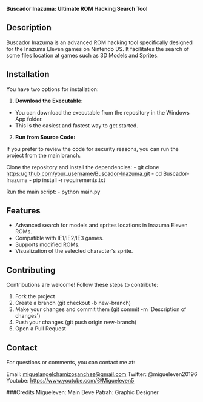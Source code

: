 **Buscador Inazuma: Ultimate ROM Hacking Search Tool**

## Description
Buscador Inazuma is an advanced ROM hacking tool specifically designed for the Inazuma Eleven games on Nintendo DS. It facilitates the search of some files location at games such as 3D Models and Sprites.

## Installation
You have two options for installation:

1. **Download the Executable:**

  - You can download the executable from the repository in the Windows App folder.
  - This is the easiest and fastest way to get started.

2. **Run from Source Code:**

  If you prefer to review the code for security reasons, you can run the project from the main branch.

  Clone the repository and install the dependencies:
    - git clone https://github.com/your_username/Buscador-Inazuma.git
    - cd Buscador-Inazuma
    - pip install -r requirements.txt

  Run the main script:
    - python main.py

## Features
- Advanced search for models and sprites locations in Inazuma Eleven ROMs.
- Compatible with IE1/IE2/IE3 games.
- Supports modified ROMs.
- Visualization of the selected character's sprite.

## Contributing
Contributions are welcome! Follow these steps to contribute:

1. Fork the project
2. Create a branch (git checkout -b new-branch)
3. Make your changes and commit them (git commit -m 'Description of changes')
4. Push your changes (git push origin new-branch)
5. Open a Pull Request

## Contact
For questions or comments, you can contact me at:

Email: miguelangelchamizosanchez@gmail.com
Twitter: @migueleven20196
Youtube: https://www.youtube.com/@Migueleven5

###Credits
Migueleven: Main Deve
Patrah: Graphic Designer
